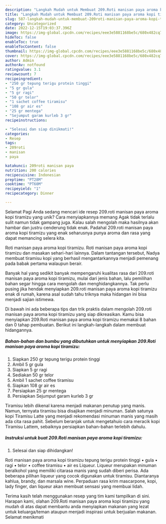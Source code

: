 ```yaml
---
description: "Langkah Mudah untuk Membuat 209.Roti manisan paya aroma kopi tiramizu yang Lezat Sekali"
title: "Langkah Mudah untuk Membuat 209.Roti manisan paya aroma kopi tiramizu yang Lezat Sekali"
slug: 587-langkah-mudah-untuk-membuat-209roti-manisan-paya-aroma-kopi-tiramizu-yang-lezat-sekali
category: Uncategorized
date: 2022-12-15T19:03:37.396Z
image: https://img-global.cpcdn.com/recipes/eee3e5881168be5c/680x482cq70/209roti-manisan-paya-aroma-kopi-tiramizu-foto-resep-utama.jpg
hideToc: false
enableToc: true
enableTocContent: false
thumbnail: https://img-global.cpcdn.com/recipes/eee3e5881168be5c/680x482cq70/209roti-manisan-paya-aroma-kopi-tiramizu-foto-resep-utama.jpg
cover: https://img-global.cpcdn.com/recipes/eee3e5881168be5c/680x482cq70/209roti-manisan-paya-aroma-kopi-tiramizu-foto-resep-utama.jpg
author: Admin
authorAv: notfound
ratingvalue: 3.1
reviewcount: 7
recipeingredient:
- "250 gr tepung terigu protein tinggi"
- "5 gr gula"
- "5 gr ragi"
- "50 gr telor"
- "1 sachet coffee tiramisu"
- "108 gr air es"
- "25 gr mentega"
- "Sejumput garam kurleb 3 gr"
recipeinstructions:

- "Selesai dan siap dinikmati!"
categories:
- Resep
tags:
- 209roti
- manisan
- paya

katakunci: 209roti manisan paya 
nutrition: 200 calories
recipecuisine: Indonesian
preptime: "PT28M"
cooktime: "PT60M"
recipeyield: "1"
recipecategory: Dinner

---
```



Selamat Pagi Anda sedang mencari ide resep 209.roti manisan paya aroma kopi tiramizu yang unik? Cara menyiapkannya memang Agak tidak terlalu sulit namun tidak gampang juga. Kalau salah mengolah maka hasilnya akan hambar dan justru cenderung tidak enak. Padahal 209.roti manisan paya aroma kopi tiramizu yang enak seharusnya punya aroma dan rasa yang dapat memancing selera kita.


Roti manisan paya aroma kopi tiramizu. Roti manisan paya aroma kopi tiramizu dan masakan sehari-hari lainnya. Dalam tantangan tersebut, Nadya membuat tiramisu kopi yang berhasil mengantarkannya menjadi pemenang pada babak pertama walaupun berair.

Banyak hal yang sedikit banyak mempengaruhi kualitas rasa dari 209.roti manisan paya aroma kopi tiramizu, mulai dari jenis bahan, lalu pemilihan bahan segar hingga cara mengolah dan menghidangkannya. Tak perlu pusing jika hendak menyiapkan 209.roti manisan paya aroma kopi tiramizu enak di rumah, karena asal sudah tahu triknya maka hidangan ini bisa menjadi sajian istimewa.


Di bawah ini ada beberapa tips dan trik praktis dalam mengolah 209.roti manisan paya aroma kopi tiramizu yang siap dikreasikan. Kamu bisa menyiapkan 209.Roti manisan paya aroma kopi tiramizu memakai 8 bahan dan 0 tahap pembuatan. Berikut ini langkah-langkah dalam membuat hidangannya.

<!--inarticleads1-->

##### Bahan-bahan dan bumbu yang dibutuhkan untuk menyiapkan 209.Roti manisan paya aroma kopi tiramizu:

1. Siapkan 250 gr tepung terigu protein tinggi
1. Ambil 5 gr gula
1. Siapkan 5 gr ragi
1. Sediakan 50 gr telor
1. Ambil 1 sachet coffee tiramisu
1. Siapkan 108 gr air es
1. Persiapkan 25 gr mentega
1. Persiapkan Sejumput garam kurleb 3 gr


Tiramisu lebih dikenal karena menjadi makanan penutup yang manis. Namun, ternyata tiramisu bisa disajikan menjadi minuman. Salah satunya kopi Tiramisu Latte yang menjadi rekomendasi minuman manis yang masih ada cita rasa pahit. Sebelum beranjak untuk mengetahuio cara meracik kopi Tiramisu Lattem, sebaiknya persiapkan bahan-bahan terlebih dahulu. 

<!--inarticleads2-->

##### Instruksi untuk buat 209.Roti manisan paya aroma kopi tiramizu:


1. Selesai dan siap dihidangkan!

Roti manisan paya aroma kopi tiramizu tepung terigu protein tinggi • gula • ragi • telor • coffee tiramisu • air es Liqueur. Liqueur merupakan minuman beralkohol yang memiliki citarasa manis yang sudah diberi perisa. Ada beberapa pilihan liqueur yang cocok digunakan untuk tiramisu. Diantaranya kahlua, brandy, dan marsala wine. Perpaduan rasa krim mascarpone, kopi, lady finger, dan liqueur akan membuat sensasi yang membuai lidah. 

Terima kasih telah menggunakan resep yang tim kami tampilkan di sini. Harapan kami, olahan 209.Roti manisan paya aroma kopi tiramizu yang mudah di atas dapat membantu anda menyiapkan makanan yang lezat untuk keluarga/teman ataupun menjadi inspirasi untuk berjualan makanan. Selamat menikmati
